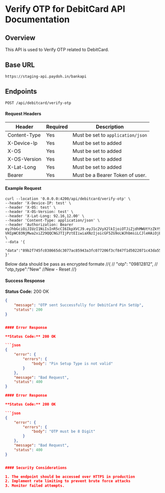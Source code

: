 # Verify OTP for DebitCard API Documentation

## Overview

This API is used to Verify OTP related to DebitCard.
## Base URL

```
https://staging-api.paydoh.in/bankapi
```

## Endpoints

```
POST /api/debitcard/verify-otp
```

#### Request Headers

| Header       | Required | Description                       |
| ------------ | -------- | --------------------------------- |
| Content-Type | Yes      | Must be set to `application/json` |
| X-Device-Ip  | Yes      | Must be set to added              |
| X-OS         | Yes      | Must be set to added              |
| X-OS-Version | Yes      | Must be set to added              |
| X-Lat-Long   | Yes      | Must be set to added              |
| Bearer       | Yes      | Must be a Bearer Token of user.   |

#### Example Request

```curl
curl --location '0.0.0.0:4200/api/debitcard/verify-otp' \
--header 'X-Device-IP: test' \
--header 'X-OS: test' \
--header 'X-OS-Version: test' \
--header 'X-Lat-Long: 92.16,12.00' \
--header 'Content-Type: application/json' \
--header 'Authorization: Bearer eyJhbGciOiJIUzI1NiIsInR5cCI6IkpXVCJ9.eyJ1c2VyX2lkIjoiOTJiZjdhMWUtYzZkYS00fDNiaVB0P0N-VHIpWC03NjMwa2xiZ29QQCNGJTIjPztEIiwiaXNzIjoicGF5ZG9oLWJhbmsiLCJleHAiOjE3NjQ4NDQyMzB9.xZAgMJdCzTX_4C_qDGbAizQibcDmvHeMryg0emN8S1k' \
--data '{
    "data":"89b2f745fc038665dc3077ac85943a3fc077206f3cf847f1d5022071c43da550b2652dc0033ea0b91c7090ae6dae3a9fb971a958feb562529b1c6f76274bfd4e31922ca389bb"
}'
```
Below data should be pass as encrypted formate
//{
//  "otp": "09812812",
//  "otp_type":"New" //New - Reset
//}

#### Success Response

**Status Code:** 200 OK

```json
{
    "message": "OTP sent Successfully for DebitCard Pin SetUp",
    "status": 200
}


#### Error Response

**Status Code:** 200 OK

```json
{
    "error": {
        "errors": {
            "body": "Pin Setup Type is not valid"
        }
    },
    "message": "Bad Request",
    "status": 400
}

#### Error Response

**Status Code:** 200 OK

```json
{
    "error": {
        "errors": {
            "body": "OTP must be 8 Digit"
        }
    },
    "message": "Bad Request",
    "status": 400
}


#### Security Considerations

1. The endpoint should be accessed over HTTPS in production
2. Implement rate limiting to prevent brute force attacks
3. Monitor failed attempts.
